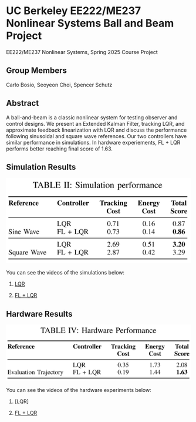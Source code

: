 # UC Berkeley EE222/ME237 Nonlinear Systems Ball and Beam Project

EE222/ME237 Nonlinear Systems, Spring 2025 Course Project

## Group Members

Carlo Bosio, Seoyeon Choi, Spencer Schutz

## Abstract

A ball-and-beam is a classic nonlinear system for testing observer and control designs. We present an Extended Kalman Filter, tracking LQR, and approximate feedback linearization with LQR and discuss the performance following sinusoidal and square wave references. Our two controllers have similar performance in simulations. In hardware experiements, FL + LQR performs better reaching final score of 1.63.

## Simulation Results
![Scores](files/simulation_scores.png)

You can see the videos of the simulations below:

1. [LQR](files/LQR.mp4)

2. [FL + LQR](files/FL_LQR.mp4)

## Hardware Results
![Scores](files/hardware_scores.png)

You can see the videos of the hardware experiments below:

1. [LQR]

2. [FL + LQR](files/fl_lqr_hardware.mp4)